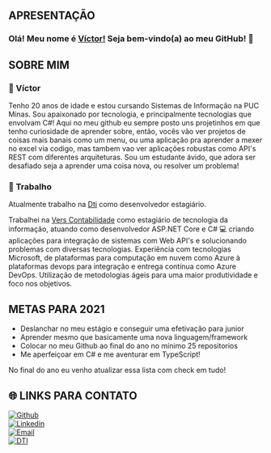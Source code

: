 ## APRESENTAÇÃO

### Olá! Meu nome é [Víctor!](https://github.com/VictorMarri) Seja bem-vindo(a) ao meu GitHub! 👋

## SOBRE MIM

### :boy: Víctor

Tenho 20 anos de idade e estou cursando Sistemas de Informação na PUC Minas. Sou apaixonado por tecnologia, e principalmente tecnologias que envolvam C#! Aqui no meu github eu sempre posto uns projetinhos em que tenho curiosidade de aprender sobre, então, vocês vão ver projetos de coisas mais banais como um menu, ou uma aplicação pra aprender a mexer no excel via codigo, mas tambem vao ver aplicações robustas como API's REST com diferentes arquiteturas. Sou um estudante ávido, que adora ser desafiado seja a aprender uma coisa nova, ou resolver um problema!

### :briefcase: Trabalho 

Atualmente trabalho na [Dti](https://www.dtidigital.com.br/) como desenvolvedor estagiário.   

Trabalhei na [Vers Contabilidade](https://www.vers.com.br/) como estagiário de tecnologia da informação, atuando como desenvolvedor ASP.NET Core e C# :computer: criando aplicações para integração de sistemas com Web API's e solucionando problemas com diversas tecnologias. Experiência com tecnologias Microsoft, de plataformas para computação em nuvem como Azure à plataformas devops para integração e entrega contínua como Azure DevOps. Utilização de metodologias ágeis para uma maior produtividade e foco nos objetivos.

## METAS PARA 2021

- Deslanchar no meu estágio e conseguir uma efetivação para junior
- Aprender mesmo que basicamente uma nova linguagem/framework
- Colocar no meu Github ao final do ano no mínimo 25 repositorios
- Me aperfeiçoar em C# e me aventurar em TypeScript!

No final do ano eu venho atualizar essa lista com check em tudo!

## :globe_with_meridians: LINKS PARA CONTATO

[![Github](https://img.shields.io/badge/github-profile-%237159c1?style=for-the-badge&logo=github)](https://github.com/VictorMarri)  
[![Linkedin](https://img.shields.io/badge/linkedin-social-%230077B5?style=for-the-badge&logo=linkedin)](https://www.linkedin.com/in/victormarri/)  
[![Email](https://img.shields.io/badge/email-contact-%23D14836?style=for-the-badge&logo=gmail)](mailto:victorpujoni@gmail.com)  
[![DTI](https://img.shields.io/badge/Dti-job-%233776AB?style=for-the-badge&logo=v)](https://www.dtidigital.com.br/)  


